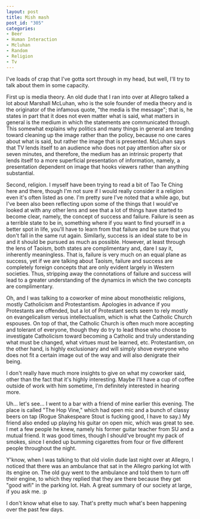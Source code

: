 ```yaml
--- 
layout: post
title: Mish mash
post_id: "305"
categories:
- Beer
- Human Interaction
- Mcluhan
- Random
- Religion
- Tv
---
```

I've loads of crap that I've gotta sort through in my head, but well, I'll try to talk about them in some capacity.

First up is media theory.  An old dude that I ran into over at Allegro talked a lot about Marshall McLuhan, who is the sole founder of media theory and is the originator of the infamous quote, "the media is the message"; that is, he states in part that it does not even matter what is said, what matters in general is the medium in which the statements are communicated through.  This somewhat explains why politics and many things in general are tending toward cleaning up the image rather than the policy, because no one cares about what is said, but rather the image that is presented.  McLuhan says that TV lends itself to an audience who does not pay attention after six or seven minutes, and therefore, the medium has an intrinsic property that lends itself to a more superficial presentation of information, namely, a presentation dependent on image that hooks viewers rather than anything substantial.

Second, religion.  I myself have been trying to read a bit of Tao Te Ching here and there, though I'm not sure if I would really consider it a religion even it's often listed as one.  I'm pretty sure I've noted that a while ago, but I've been also been reflecting upon some of the things that I would've looked at with any other lens and see that a lot of things have started to become clear, namely, the concept of success and failure.  Failure is seen as a terrible state to be in, something where if you want to find yourself in a better spot in life, you'll have to learn from that failure and be sure that you don't fall in the same rut again.  Similarly, success is an ideal state to be in and it should be pursued as much as possible.  However, at least through the lens of Taoism, both states are complimentary and, dare I say it, inherently meaningless.  That is, failure is very much on an equal plane as success, yet if we are talking about Taoism, failure and success are completely foreign concepts that are only evident largely in Western societies.  Thus, stripping away the connotations of failure and success will lead to a greater understanding of the dynamics in which the two concepts are complimentary.

Oh, and I was talking to a coworker of mine about monotheistic religions, mostly Catholicism and Protestantism.  Apologies in advance if you Protestants are offended, but a lot of Protestant sects seem to rely mostly on evangelicalism versus intellectualism, which is what the Catholic Church espouses.  On top of that, the Catholic Church is often much more accepting and tolerant of everyone, though they do try to lead those who choose to investigate Catholicism toward becoming a Catholic and truly understanding what must be changed, what virtues must be learned, etc.  Protestantism, on the other hand, is highly exclusionary and will simply shove everyone who does not fit a certain image out of the way and will also denigrate their being.

I don't really have much more insights to give on what my coworker said, other than the fact that it's highly interesting.  Maybe I'll have a cup of coffee outside of work with him sometime, I'm definitely interested in hearing more.

Uh... let's see... I went to a bar with a friend of mine earlier this evening.  The place is called "The Hop Vine," which had open mic and a bunch of classy beers on tap (Rogue Shakespeare Stout is fucking good, I have to say.)  My friend also ended up playing his guitar on open mic, which was great to see.  I met a few people he knew, namely his former guitar teacher from SU and a mutual friend.  It was good times, though I should've brought my pack of smokes, since I ended up bumming cigarettes from four or five different people throughout the night.

Y'know, when I was talking to that old violin dude last night over at Allegro, I noticed that there was an ambulance that sat in the Allegro parking lot with its engine on.  The old guy went to the ambulance and told them to turn off their engine, to which they replied that they are there because they get "good wifi" in the parking lot.  Hah.  A great summary of our society at large, if you ask me. :p

I don't know what else to say.  That's pretty much what's been happening over the past few days.
